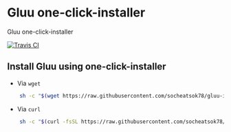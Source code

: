 # Gluu one-click-installer

Gluu one-click-installer

[![Travis CI](https://travis-ci.com/socheatsok78/gluu-installer.svg?branch=master)][travis-ci-build]

## Install **Gluu** using one-click-installer

-   Via `wget`

```sh
    sh -c "$(wget https://raw.githubusercontent.com/socheatsok78/gluu-installer/master/setup.sh -O -)"
```

-   Via `curl`

```sh
    sh -c "$(curl -fsSL https://raw.githubusercontent.com/socheatsok78/gluu-installer/master/setup.sh)"
```

[travis-ci-build]: https://travis-ci.com/socheatsok78/gluu-installer
